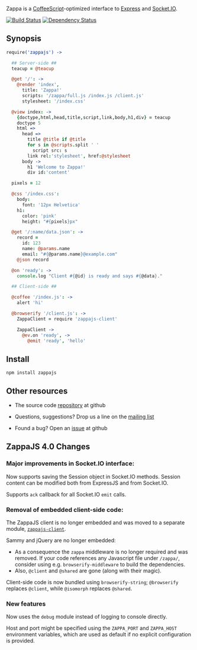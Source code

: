 Zappa is a [CoffeeScript](http://coffeescript.org)-optimized interface to [Express](http://expressjs.com) and [Socket.IO](http://socket.io).

[![Build Status](https://secure.travis-ci.org/zappajs/zappajs.png?branch=4.x)](http://travis-ci.org/zappajs/zappajs) [![Dependency Status](https://gemnasium.com/zappajs/zappajs.png)](https://gemnasium.com/zappajs/zappajs)

## Synopsis

```coffee
require('zappajs') ->

  ## Server-side ##
  teacup = @teacup

  @get '/': ->
    @render 'index',
      title: 'Zappa!'
      scripts: '/zappa/full.js /index.js /client.js'
      stylesheet: '/index.css'

  @view index: ->
    {doctype,html,head,title,script,link,body,h1,div} = teacup
    doctype 5
    html =>
      head =>
        title @title if @title
        for s in @scripts.split ' '
          script src: s
        link rel:'stylesheet', href:@stylesheet
      body ->
        h1 'Welcome to Zappa!'
        div id:'content'

  pixels = 12

  @css '/index.css':
    body:
      font: '12px Helvetica'
    h1:
      color: 'pink'
      height: "#{pixels}px"

  @get '/:name/data.json': ->
    record =
      id: 123
      name: @params.name
      email: "#{@params.name}@example.com"
    @json record

  @on 'ready': ->
    console.log "Client #{@id} is ready and says #{@data}."

  ## Client-side ##

  @coffee '/index.js': ->
    alert 'hi'

  @browserify '/client.js': ->
    ZappaClient = require 'zappajs-client'

    ZappaClient ->
      @ev.on 'ready', ->
        @emit 'ready', 'hello'
```

## Install

    npm install zappajs

## Other resources

- The source code [repository](http://github.com/zappajs/zappajs) at github

- Questions, suggestions? Drop us a line on the [mailing list](http://groups.google.com/group/zappajs)

- Found a bug? Open an [issue](http://github.com/zappajs/zappajs/issues) at github

## ZappaJS 4.0 Changes

### Major improvements in Socket.IO interface:

Now supports saving the Session object in Socket.IO methods. Session content can be modified both from ExpressJS and from Socket.IO.

Supports `ack` callback for all Socket.IO `emit` calls.

### Removal of embedded client-side code:

The ZappaJS client is no longer embedded and was moved to a separate module, [`zappajs-client`](https://github.com/zappajs/zappajs-client).

Sammy and jQuery are no longer embedded:
- As a consequence the `zappa` middleware is no longer required and was removed. If your code references any Javascript file under `/zappa/`, consider using e.g. `browserify-middleware` to build the dependencies.
- Also, `@client` and `@shared` are gone (along with their magic).

Client-side code is now bundled using `browserify-string`; `@browserify` replaces `@client`, while `@isomorph` replaces `@shared`.

### New features

Now uses the `debug` module instead of logging to console directly.

Host and port might be specified using the `ZAPPA_PORT` and `ZAPPA_HOST` environment variables, which are used as default if no explicit configuration is provided.
